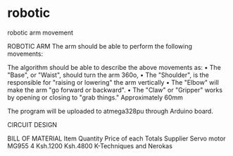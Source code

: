 # robotic
robotic arm movement

ROBOTIC ARM
The arm should be able to perform the following movements:


 


The algorithm should be able to describe the above movements as:
•	The "Base", or "Waist",  should turn the arm 360o, 
•	The "Shoulder", is the responsible for "raising or lowering" the arm vertically
•	The "Elbow" will make the arm "go forward or backward".
•	The "Claw" or "Gripper" works by opening or closing to "grab things." Approximately 60mm

The program will be uploaded to atmega328pu through Arduino board.







CIRCUIT DESIGN
 
BILL OF MATERIAL
Item	Quantity	Price of each	Totals	Supplier
Servo motor MG955	4	Ksh.1200	Ksh.4800	K-Techniques and Nerokas

